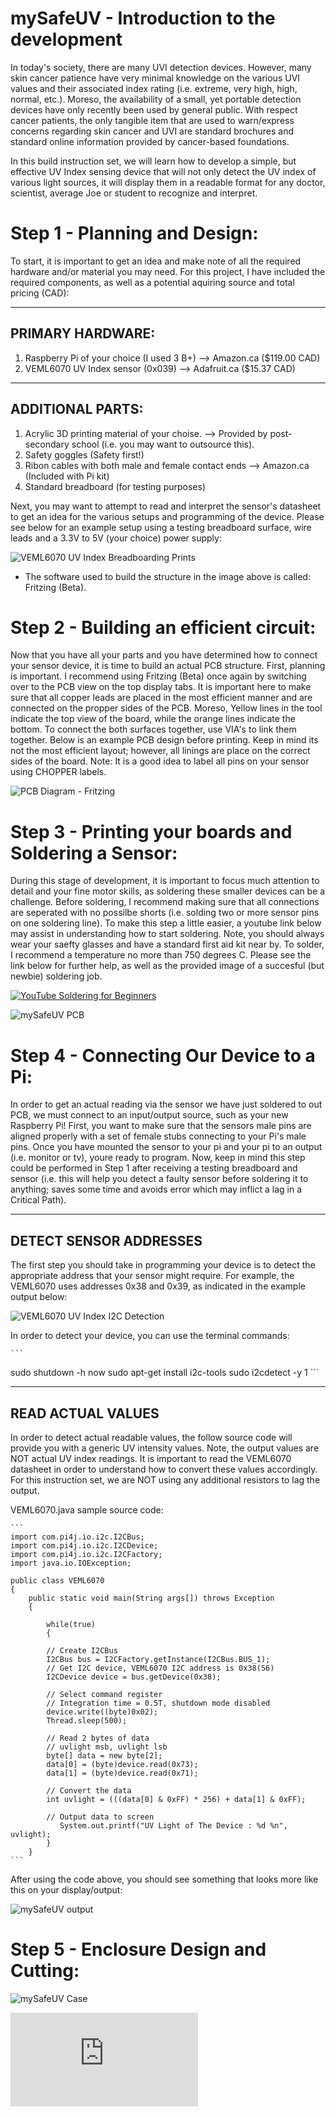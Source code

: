 # mySafeUV - Introduction to the development
In today's society, there are many UVI detection devices. However, many skin cancer patience have very minimal knowledge on the various UVI values and their associated index rating (i.e. extreme, very high, high, normal, etc.). Moreso, the availability of a small, yet portable detection devices have only recently been used by general public. With respect cancer patients, the only tangible item that are used to warn/express concerns regarding skin cancer and UVI are standard brochures and standard online information provided by cancer-based foundations.

In this build instruction set, we will learn how to develop a simple, but effective UV Index sensing device that will not only detect the UV index of various light sources, it will display them in a readable format for any doctor, scientist, average Joe or student to recognize and interpret.


# Step 1 - Planning and Design:

To start, it is important to get an idea and make note of all the required hardware and/or material you may need. For this project, I have included the required components, as well as a potential aquiring source and total pricing (CAD):

-----------------------------------------------------------------------------------
 PRIMARY HARDWARE:
-----------------------------------------------------------------------------------
  1) Raspberry Pi of your choice (I used 3 B+)
        --> Amazon.ca ($119.00 CAD)
  2) VEML6070 UV Index sensor (0x039) 
        --> Adafruit.ca ($15.37 CAD)
-----------------------------------------------------------------------------------
 ADDITIONAL PARTS:
-----------------------------------------------------------------------------------
  1) Acrylic 3D printing material of your choise.
        --> Provided by post-secondary school (i.e. you may want to outsource this).
  2) Safety goggles (Safety first!)
  3) Ribon cables with both male and female contact ends
        --> Amazon.ca (Included with Pi kit)
  4) Standard breadboard (for testing purposes)
  
  Next, you may want to attempt to read and interpret the sensor's datasheet to get an idea for the various setups and programming of the device. Please see below for an example setup using a testing breadboard surface, wire leads and a 3.3V to 5V (your choice) power supply:
  
![VEML6070 UV Index Breadboarding Prints](https://github.com/pctn0007/mySafeUV/blob/master/Documentation/mySafeUV_Breadboard_bb.jpg)

* The software used to build the structure in the image above is called: Fritzing (Beta).

# Step 2 - Building an efficient circuit:

Now that you have all your parts and you have determined how to connect your sensor device, it is time to build an actual PCB structure. First, planning is important. I recommend using Fritzing (Beta) once again by switching over to the PCB view on the top display tabs. It is important here to make sure that all copper leads are placed in the most efficient manner and are connected on the propper sides of the PCB. Moreso, Yellow lines in the tool indicate the top view of the board, while the orange lines indicate the bottom. To connect the both surfaces together, use VIA's to link them together. Below is an example PCB design before printing. Keep in mind its not the most efficient layout; however, all linings are place on the correct sides of the board. Note: It is a good idea to label all pins on your sensor using CHOPPER labels.

![PCB Diagram - Fritzing](https://github.com/pctn0007/mySafeUV/blob/master/Documentation/mySafeUV_Breadboard_pcb.jpg)

# Step 3 - Printing your boards and Soldering a Sensor:

During this stage of development, it is important to focus much attention to detail and your fine motor skills, as soldering these smaller devices can be a challenge. Before soldering, I recommend making sure that all connections are seperated with no possilbe shorts (i.e. solding two or more sensor pins on one soldering line). To make this step a little easier, a youtube link below may assist in understanding how to start soldering. Note, you should always wear your saefty glasses and have a standard first aid kit near by. To solder, I recommend a temperature no more than 750 degrees C. Please see the link below for further help, as well as the provided image of a succesful (but newbie) soldering job.

 [![YouTube Soldering for Beginners](https://img.youtube.com/vi/YOUTUBE_VIDEO_ID_HERE/0.jpg)](https://www.youtube.com/watch?v=oqV2xU1fee8)


![mySafeUV PCB](https://github.com/pctn0007/mySafeUV/blob/master/Documentation/20181120_124350_HDR.jpg)

# Step 4 - Connecting Our Device to a Pi:

In order to get an actual reading via the sensor we have just soldered to out PCB, we must connect to an input/output source, such as your new Raspberry Pi! First, you want to make sure that the sensors male pins are aligned properly with a set of female stubs connecting to your Pi's male pins. Once you have mounted the sensor to your pi and your pi to an output (i.e. monitor or tv), youre ready to program. Now, keep in mind this step could be performed in Step 1 after receiving a testing breadboard and sensor (i.e. this will help you detect a faulty sensor before soldering it to anything; saves some time and avoids error which may inflict a lag in a Critical Path). 

-----------------------------------------------------------------------------------
DETECT SENSOR ADDRESSES
-----------------------------------------------------------------------------------

The first step you should take in programming your device is to detect the appropriate address that your sensor might require. For example, the VEML6070 uses addresses 0x38 and 0x39, as indicated in the example output below:

![VEML6070 UV Index I2C Detection](https://github.com/pctn0007/mySafeUV/blob/master/Documentation/VEML6070_I2C_Detect.jpg)

In order to detect your device, you can use the terminal commands:

	```
sudo shutdown -h now
sudo apt-get install i2c-tools
sudo i2cdetect -y 1
	```

-----------------------------------------------------------------------------------
READ ACTUAL VALUES
-----------------------------------------------------------------------------------

In order to detect actual readable values, the follow source code will provide you with a generic UV intensity values. Note, the output values are NOT actual UV index readings. It is important to read the VEML6070 datasheet in order to understand how to convert these values accordingly. For this instruction set, we are NOT using any additional resistors to lag the output.

VEML6070.java sample source code:

	```
	import com.pi4j.io.i2c.I2CBus;
	import com.pi4j.io.i2c.I2CDevice;
	import com.pi4j.io.i2c.I2CFactory;
	import java.io.IOException;

	public class VEML6070
	{
		public static void main(String args[]) throws Exception
		{

			while(true)
			{

			// Create I2CBus
			I2CBus bus = I2CFactory.getInstance(I2CBus.BUS_1);
			// Get I2C device, VEML6070 I2C address is 0x38(56)
			I2CDevice device = bus.getDevice(0x38);

			// Select command register
			// Integration time = 0.5T, shutdown mode disabled
			device.write((byte)0x02);
			Thread.sleep(500);

			// Read 2 bytes of data
			// uvlight msb, uvlight lsb
			byte[] data = new byte[2];
			data[0] = (byte)device.read(0x73);
			data[1] = (byte)device.read(0x71);

			// Convert the data
			int uvlight = (((data[0] & 0xFF) * 256) + data[1] & 0xFF);

			// Output data to screen
		       System.out.printf("UV Light of The Device : %d %n", uvlight);
			}
		}
	```
After using the code above, you should see something that looks more like this on your display/output:

![mySafeUV output](https://github.com/pctn0007/mySafeUV/blob/master/Documentation/mySafeUV_output.jpg)

# Step 5 - Enclosure Design and Cutting:

![mySafeUV Case](https://github.com/pctn0007/mySafeUV/blob/master/Documentation/case1.jpg)

![mySafeUV Enclosure](https://github.com/pctn0007/mySafeUV/blob/master/Documentation/Pi2CaseX6.pdf)

